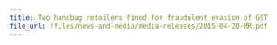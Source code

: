 ```yaml
---
title: Two handbag retailers fined for fraudulent evasion of GST 
file_url: /files/news-and-media/media-releases/2015-04-20-MR.pdf
---
```

